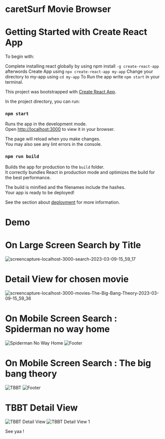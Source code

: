 # caretSurf Movie Browser

# Getting Started with Create React App

To begin with:

Complete installing react globally by using npm install `-g create-react-app` afterwords Create App using `npx create-react-app my-app` Change your directory to my-app using `cd my-app` To Run the app write `npm start` in your terminal.


This project was bootstrapped with [Create React App](https://github.com/facebook/create-react-app).

In the project directory, you can run:

### `npm start`

Runs the app in the development mode.\
Open [http://localhost:3000](http://localhost:3000) to view it in your browser.

The page will reload when you make changes.\
You may also see any lint errors in the console.


### `npm run build`

Builds the app for production to the `build` folder.\
It correctly bundles React in production mode and optimizes the build for the best performance.

The build is minified and the filenames include the hashes.\
Your app is ready to be deployed!

See the section about [deployment](https://facebook.github.io/create-react-app/docs/deployment) for more information.

# Demo


# On Large Screen Search by Title


![screencapture-localhost-3000-search-2023-03-09-15_59_17](https://user-images.githubusercontent.com/113019349/224243963-df35d4f8-d2fa-45a6-bf91-0b7c8d2a7b7e.png)




# Detail View for chosen movie


![screencapture-localhost-3000-movies-The-Big-Bang-Theory-2023-03-09-15_59_36](https://user-images.githubusercontent.com/113019349/224244105-86afa396-0057-426a-afa0-918da699b572.png)



# On Mobile Screen Search : Spiderman no way home




![Spiderman No Way Home](https://user-images.githubusercontent.com/113019349/224274893-8f29a507-8358-478b-977a-41dbc62cfb1c.png)
![Footer](https://user-images.githubusercontent.com/113019349/224274944-5b258c1f-a442-428d-a4c5-7503a793749f.png)






# On Mobile Screen Search : The big bang theory

![TBBT](https://user-images.githubusercontent.com/113019349/224275371-fc36a871-2298-487f-a53c-e2d3c3d0594d.png)
![Footer](https://user-images.githubusercontent.com/113019349/224275362-e176e8a8-f18a-4dd9-88cd-bbee0bd8b537.png)





# TBBT Detail View
![TBBT Detail View](https://user-images.githubusercontent.com/113019349/224275547-410d0ca7-3dce-4474-bb29-a1cc67c9a9cb.png)
![TBBT Detail View 1](https://user-images.githubusercontent.com/113019349/224275539-5d2af9a3-49a3-4545-955a-563f8e6ee5b8.png)


See yaa !
